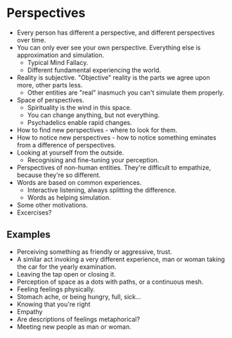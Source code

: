 # Perspectives

- Every person has different a perspective, and different perspectives over time.
- You can only ever see your own perspective. Everything else is approximation and simulation.
  - Typical Mind Fallacy.
  - Different fundamental experiencing the world.
- Reality is subjective. "Objective" reality is the parts we agree upon more, other parts less.
  - Other entities are "real" inasmuch you can't simulate them properly.
- Space of perspectives.
  - Spirituality is the wind in this space.
  - You can change anything, but not everything.
  - Psychadelics enable rapid changes.
- How to find new perspectives - where to look for them.
- How to notice new perspectives - how to notice something eminates from a difference of perspectives.
- Looking at yourself from the outside.
  - Recognising and fine-tuning your perception.
- Perspectives of non-human entities. They're difficult to empathize, because they're so different.
- Words are based on common experiences.
  - Interactive listening, always splitting the difference.
  - Words as helping simulation.
- Some other motivations.
- Excercises?

## Examples

- Perceiving something as friendly or aggressive, trust.
- A similar act invoking a very different experience, man or woman taking the car for the yearly examination.
- Leaving the tap open or closing it.
- Perception of space as a dots with paths, or a continuous mesh.
- Feeling feelings physically.
- Stomach ache, or being hungry, full, sick...
- Knowing that you're right
- Empathy
- Are descriptions of feelings metaphorical?
- Meeting new people as man or woman.
